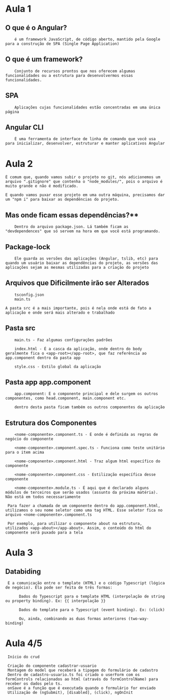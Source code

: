 # Aula 1

  ##  O que é o Angular?

        é um framework JavaScript, de código aberto, mantido pela Google para a construção de SPA (Single Page Application)

   ## O que é um framework?

        Conjunto de recursos prontos que nos oferecem algumas funcionalidades ou a estrutura para desenvolvermos essas funcionalidades.

   ## SPA

        Aplicações cujas funcionalidades estão concentradas em uma única página

   ## Angular CLI

        É uma ferramenta de interface de linha de comando que você usa para inicializar, desenvolver, estruturar e manter aplicativos Angular

# Aula 2

    É comum que, quando vamos subir o projeto no git, nós adicionemos um arquivo ".gitignore" que contenha o "node_modules/", pois o arquivo é muito grande e não é modificado.

    E quando vamos puxar esse projeto em uma outra máquina, precisamos dar um "npm i" para baixar as dependências do projeto.

   ## Mas onde ficam essas dependências?**

        Dentro do arquivo package.json. Lá também ficam as "devdependences" que só servem na hora em que você está programando.
    
   ## Package-lock

        Ele guarda as versões das aplicações (Angular, tslib, etc) para quando um usuário baixar as dependências do projeto, as versões das aplicações sejam as mesmas utilizadas para a criação do projeto

   ## Arquivos que Dificilmente irão ser Alterados

        tsconfig.json
        main.ts
    
    A pasta src é a mais importante, pois é nela onde está de fato a aplicação e onde será mais alterado e trabalhado

   ## Pasta src

        main.ts - Faz algumas configurações padrões

        index.html - É a casca da aplicação, onde dentro do body geralmente fica o <app-root></app-root>, que faz referência ao app.component dentro da pasta app

        style.css - Estilo global da aplicação 
    
   ## Pasta app app.component

        app.component: É o componente principal e dele surgem os outros componentes, como head.component, main.component etc.

        dentro desta pasta ficam também os outros componentes da aplicação

   ## Estrutura dos Componentes

        <nome-componente>.component.ts - É onde é definida as regras de negócio do componente

        <nome-componente>.component.spec.ts - Funciona como teste unitário para o item acima

        <nome-componente>.component.html - Traz algum html específico do componente

        <nome-componente>.component.css - Estilização específica desse componente

        <nome-componente>.module.ts - É aqui que é declarado alguns módulos de terceiros que serão usados (assunto da próxima matéria). Não está em todos necessariamente

     Para fazer a chamada de um componente dentro do app.component.html, utilizamos o seu nome seletor como uma tag HTML. Esse seletor fica no arquivo <nome-componente>.component.ts

     Por exemplo, para utilizar o componente about na estrutura, utilizados <app-about></app-about>. Assim, o conteúdo do html do componente será puxado para a tela

# Aula 3

   ##  Databiding

     É a comunicação entre o template (HTML) e o código Typescript (lógica de negócio). Ela pode ser feita de três formas:

          Dados do Typescript para o template HTML (interpolação de string ou property binding). Ex: {{ interpolação }}

          Dados do template para o Typescript (event binding). Ex: (click)

          Ou, ainda, combinando as duas formas anteriores (two-way-binding)

# Aula 4/5

     Início do crud

     Criação do componente cadastrar-usuario
     Montagem do model que receberá a tipagem do formulário de cadastro
     Dentro de cadastro-usuario.ts foi criado o userForm com os formControls relacionados ao html (através do formControlName) para receber os dados pelo ts.
     onSave é a função que é executada quando o formulário for enviado
     Utilização de (ngSubmit), [disabled], (click), ngOnInit